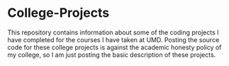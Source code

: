 # College-Projects
This repository contains information about some of the coding projects I have completed for the courses I have taken at UMD. Posting the source code for these college projects is against the academic honesty policy of my college, so I am just posting the basic description of these projects.
